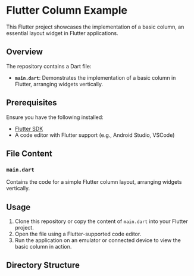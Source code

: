 # Flutter Column Example

This Flutter project showcases the implementation of a basic column, an essential layout widget in Flutter applications.

## Overview

The repository contains a Dart file:

- **`main.dart`**: Demonstrates the implementation of a basic column in Flutter, arranging widgets vertically.

## Prerequisites

Ensure you have the following installed:

- [Flutter SDK](https://flutter.dev/docs/get-started/install)
- A code editor with Flutter support (e.g., Android Studio, VSCode)

## File Content

### `main.dart`

Contains the code for a simple Flutter column layout, arranging widgets vertically.

## Usage

1. Clone this repository or copy the content of `main.dart` into your Flutter project.
2. Open the file using a Flutter-supported code editor.
3. Run the application on an emulator or connected device to view the basic column in action.

## Directory Structure



